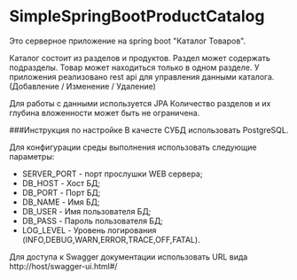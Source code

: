 # SimpleSpringBootProductCatalog
Это серверное приложение на spring boot "Каталог Товаров".

Каталог состоит из разделов и продуктов.
Раздел может содержать подразделы. Товар может находиться только в одном разделе.
У приложения реализовано rest api для управления данными каталога. (Добавление / Изменение / Удаление)

Для работы с данными используется JPA
Количество разделов и их глубина вложенности может быть не ограничена.

###Инструкция по настройке
В качесте СУБД использовать PostgreSQL.

Для конфигурации среды выполнения использовать следующие параметры:

* SERVER_PORT - порт прослушки WEB сервера;
* DB_HOST - Хост БД;
* DB_PORT - Порт БД;
* DB_NAME - Имя БД;
* DB_USER - Имя пользователя БД;
* DB_PASS - Пароль пользователя БД;
* LOG_LEVEL - Уровень логирования (INFO,DEBUG,WARN,ERROR,TRACE,OFF,FATAL).

Для доступа к Swagger документации использовать URL вида http://host/swagger-ui.html#/
